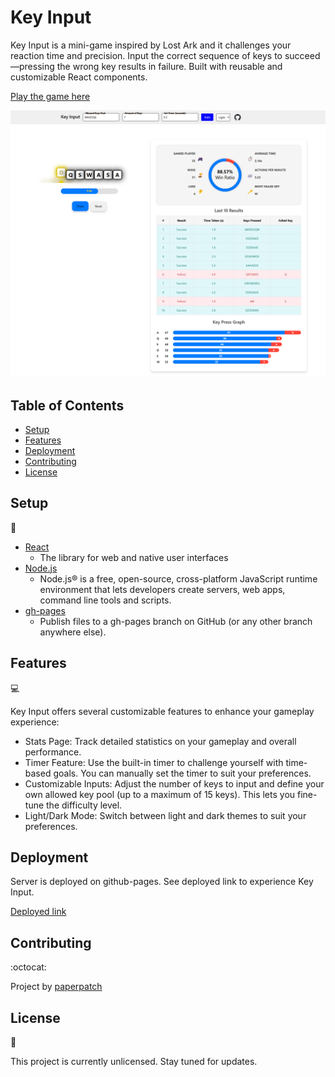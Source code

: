 # Key Input

Key Input is a mini-game inspired by Lost Ark and it challenges your reaction time and precision. Input the correct sequence of keys to succeed—pressing the wrong key results in failure. Built with reusable and customizable React components.

[Play the game here](https://paperpatch.github.io/key_input/)

![Screenshot](./src/assets/pic/key_input_screenshot.png)

## Table of Contents

* [Setup](#setup)
* [Features](#features)
* [Deployment](#deployment)
* [Contributing](#contributing)
* [License](#license)

## Setup
:floppy_disk:

- [React](https://react.dev/)
  - The library for web and native user interfaces
- [Node.js](https://nodejs.org/en)
  - Node.js® is a free, open-source, cross-platform JavaScript runtime environment that lets developers create servers, web apps, command line tools and scripts.
- [gh-pages](https://www.npmjs.com/package/gh-pages)
  - Publish files to a gh-pages branch on GitHub (or any other branch anywhere else).

## Features

:computer:

Key Input offers several customizable features to enhance your gameplay experience:

- Stats Page: Track detailed statistics on your gameplay and overall performance.
- Timer Feature: Use the built-in timer to challenge yourself with time-based goals. You can manually set the timer to suit your preferences.
- Customizable Inputs: Adjust the number of keys to input and define your own allowed key pool (up to a maximum of 15 keys). This lets you fine-tune the difficulty level.
- Light/Dark Mode: Switch between light and dark themes to suit your preferences.

## Deployment

Server is deployed on github-pages. See deployed link to experience Key Input.

[Deployed link](https://paperpatch.github.io/key_input/)

## Contributing

:octocat:

Project by [paperpatch](https://github.com/paperpatch) </br>

## License

:receipt:

This project is currently unlicensed. Stay tuned for updates.
